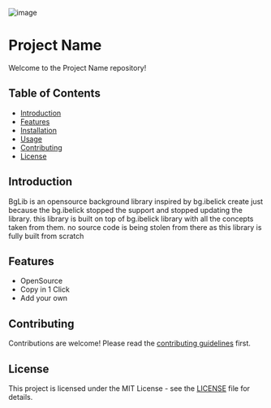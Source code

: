 ![image](https://github.com/user-attachments/assets/75779f39-c7bf-4d29-b0fc-3efeb369a435)
# Project Name

Welcome to the Project Name repository!

## Table of Contents
- [Introduction](#introduction)
- [Features](#features)
- [Installation](#installation)
- [Usage](#usage)
- [Contributing](#contributing)
- [License](#license)

## Introduction
BgLib is an opensource background library inspired by bg.ibelick create just because the bg.ibelick stopped the support and stopped updating the library. this library is built on top of bg.ibelick library with all the concepts taken from them. no source code is being stolen from there as this library is fully built from scratch

## Features
- OpenSource 
- Copy in 1 Click
- Add your own

## Contributing
Contributions are welcome! Please read the [contributing guidelines](CONTRIBUTING.md) first.

## License
This project is licensed under the MIT License - see the [LICENSE](LICENSE) file for details.